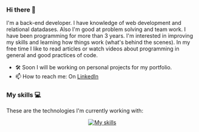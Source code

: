### Hi there 👋

I'm a back-end developer. I have knowledge of web development and relational datadases. Also I'm good at problem solving and team work. I have been 
programming for more than 3 years. I'm interested in improving my skills and learning how things work (what's behind the scenes). In my free time I 
like to read articles or watch videos about programming in general and good practices of code.

- 🛠 Soon I will be working on personal projects for my portfolio.
- 📫 How to reach me: On [LinkedIn](https://www.linkedin.com/in/anthony-rosado-ancajima)

### My skills 💻

These are the technologies I'm currently working with:

<p align="center">
  <a href="https://skillicons.dev">
    <img src="https://skillicons.dev/icons?i=php,laravel,mysql,git,docker"  alt="My skills"/>
  </a>
</p>
